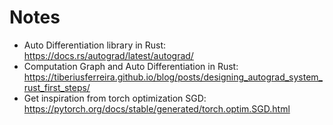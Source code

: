 # Notes

- Auto Differentiation library in Rust: <https://docs.rs/autograd/latest/autograd/>
- Computation Graph and Auto Differentiation in Rust: <https://tiberiusferreira.github.io/blog/posts/designing_autograd_system_rust_first_steps/>
- Get inspiration from torch optimization SGD: <https://pytorch.org/docs/stable/generated/torch.optim.SGD.html>
